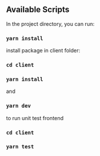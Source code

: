 ## Available Scripts

In the project directory, you can run:

### `yarn install`

install package in client folder:
### `cd client`
### `yarn install`

and 
### `yarn dev` 



to run unit test frontend
### `cd client`
### `yarn test`





